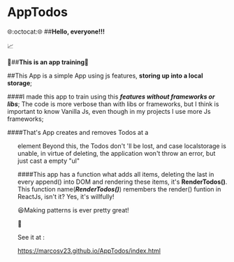 # AppTodos


:globe_with_meridians::octocat::globe_with_meridians:
##**Hello, everyone!!!**

:chart_with_upwards_trend:

:rocket:##**This is an app training**:dart:

##This App is a simple App using js features, **storing up into a local storage**;

####I made this app to train using this ***features without frameworks or libs***; The code is more verbose than with libs or frameworks,
but I think is important to know Vanilla Js, even though in my projects I use more Js frameworks;

####That's App creates and removes Todos at a <ul> element
Beyond this, the Todos don't  'll be lost, and case localstorage is unable,
in virtue of deleting, the application won't throw an error, but just cast a empty "ul"

####This app has a function what adds all items, deleting the last in every append() into DOM and rendering these items,
it's **RenderTodos()**. This function name(***RenderTodos()***) remembers the render() funtion in ReactJs, isn't it?
Yes, it's willfully!

:laughing:Making patterns is ever pretty great!

:rocket:

See it at :

https://marcosv23.github.io/AppTodos/index.html

